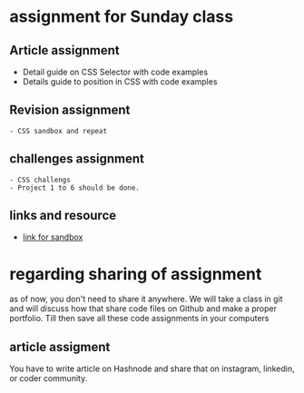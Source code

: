# assignment for Sunday class

## Article assignment

 - Detail guide on CSS Selector with code examples
 - Details guide to position in CSS with code examples

## Revision assignment
    - CSS sandbox and repeat

## challenges assignment

    - CSS challengs
    - Project 1 to 6 should be done.


## links and resource
 - [link for sandbox](https://codesandbox.io/u/hiteshchoudhary)


# regarding sharing of assignment

 as of now, you don't need to share it anywhere. We will take a class in git
 and will discuss how that share code files on Github and make a proper portfolio.
 Till then save all these code assignments in your computers

 ## article assigment
 You have to write article on Hashnode and share that on instagram, linkedin, or coder community.
